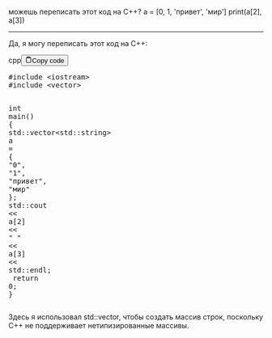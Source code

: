 <p>можешь переписать этот код на C++?
a = [0, 1, 'привет', 'мир']
print(a[2], a[3])</p>
<hr />
<p>Да, я могу переписать этот код на C++:</p>
<div class="code-element"><div class="lang-line"><text>cpp</text><button class="copy-button" id="code692b" onclick="copyCode(code692, code692b)"><svg stroke="currentColor" fill="none" stroke-width="2" viewBox="0 0 24 24" stroke-linecap="round" stroke-linejoin="round" class="h-4 w-4" height="1em" width="1em" xmlns="http://www.w3.org/2000/svg"><path d="M16 4h2a2 2 0 0 1 2 2v14a2 2 0 0 1-2 2H6a2 2 0 0 1-2-2V6a2 2 0 0 1 2-2h2"></path><rect x="8" y="2" width="8" height="4" rx="1" ry="1"></rect></svg><text>Copy code</text></button></div><div class="code" id="code692"><div class="highlight"><pre><span></span><span class="cp">#include</span><span class="w"> </span><span class="cpf">&lt;iostream&gt;</span>
<span class="cp">#include</span><span class="w"> </span><span class="cpf">&lt;vector&gt;</span>

<span class="kt">int</span><span class="w"> </span><span class="nf">main</span><span class="p">()</span><span class="w"> </span><span class="p">{</span>
<span class="w">    </span><span class="n">std</span><span class="o">::</span><span class="n">vector</span><span class="o">&lt;</span><span class="n">std</span><span class="o">::</span><span class="n">string</span><span class="o">&gt;</span><span class="w"> </span><span class="n">a</span><span class="w"> </span><span class="o">=</span><span class="w"> </span><span class="p">{</span><span class="w"> </span><span class="s">&quot;0&quot;</span><span class="p">,</span><span class="w"> </span><span class="s">&quot;1&quot;</span><span class="p">,</span><span class="w"> </span><span class="s">&quot;привет&quot;</span><span class="p">,</span><span class="w"> </span><span class="s">&quot;мир&quot;</span><span class="w"> </span><span class="p">};</span>
<span class="w">    </span><span class="n">std</span><span class="o">::</span><span class="n">cout</span><span class="w"> </span><span class="o">&lt;&lt;</span><span class="w"> </span><span class="n">a</span><span class="p">[</span><span class="mi">2</span><span class="p">]</span><span class="w"> </span><span class="o">&lt;&lt;</span><span class="w"> </span><span class="s">&quot; &quot;</span><span class="w"> </span><span class="o">&lt;&lt;</span><span class="w"> </span><span class="n">a</span><span class="p">[</span><span class="mi">3</span><span class="p">]</span><span class="w"> </span><span class="o">&lt;&lt;</span><span class="w"> </span><span class="n">std</span><span class="o">::</span><span class="n">endl</span><span class="p">;</span>
<span class="w">    </span><span class="k">return</span><span class="w"> </span><span class="mi">0</span><span class="p">;</span>
<span class="p">}</span>
</pre></div></div></div>

<p>Здесь я использовал std::vector, чтобы создать массив строк, 
поскольку C++ не поддерживает нетипизированные массивы.</p>